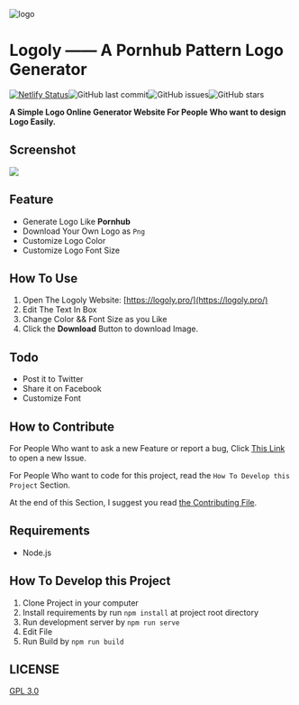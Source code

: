 <p class="text-align:center">
<img src="https://i.loli.net/2019/03/24/5c9681455a5a2.png" alt="logo" title="logo" />
</a>

# Logoly —— A Pornhub Pattern Logo Generator

[![Netlify Status](https://api.netlify.com/api/v1/badges/6095e928-6e66-4f72-8c7a-ba75f4db70f3/deploy-status)](https://app.netlify.com/sites/logoly/deploys)![GitHub last commit](https://img.shields.io/github/last-commit/bestony/logoly.svg)![GitHub issues](https://img.shields.io/github/issues/bestony/logoly.svg)![GitHub stars](https://img.shields.io/github/stars/bestony/logoly.svg?style=social)

**A Simple Logo Online Generator Website For People Who want to design Logo Easily.**

## Screenshot

![](https://i.loli.net/2019/03/24/5c96e02e97aff.png)

## Feature
- Generate Logo Like **Pornhub**
- Download Your Own Logo as `Png`
- Customize Logo Color
- Customize Logo Font Size


## How To Use 

1. Open The Logoly Website: [https://logoly.pro/](https://logoly.pro/)
2. Edit The Text In Box
3. Change Color && Font Size as you Like
4. Click the **Download** Button to download Image.

## Todo

- Post it to Twitter
- Share it on Facebook
- Customize Font

## How to Contribute 

For People Who want to ask a new Feature or report a bug, Click [This Link](https://github.com/bestony/logoly/issues/new/choose) to open a new Issue.

For People Who want to code for this project, read the `How To Develop this Project` Section.

At the end of this Section, I suggest you read [the Contributing File](Contributing.md).

## Requirements

- Node.js

## How To Develop this Project

1. Clone Project in your computer
2. Install requirements by run `npm install` at project root directory
3. Run development server by `npm run serve`
4. Edit File 
5. Run Build by `npm run build`

## LICENSE

[GPL 3.0](LICENSE)
